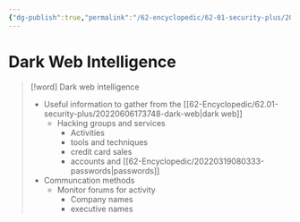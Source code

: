 ```yaml
---
{"dg-publish":true,"permalink":"/62-encyclopedic/62-01-security-plus/20220606173740-dark-web-intelligence/","dgHomeLink":true,"dgPassFrontmatter":false}
---
```



# Dark Web Intelligence

>[!word] Dark web intelligence
> - Useful information to gather from the [[62-Encyclopedic/62.01-security-plus/20220606173748-dark-web|dark web]] 
>     - Hacking groups and services 
>         - Activities 
>         - tools and techniques 
>         - credit card sales
>         - accounts and [[62-Encyclopedic/20220319080333-passwords|passwords]] 
> - Communcation methods 
>     - Monitor forums for activity 
>         - Company names 
>         - executive names 
